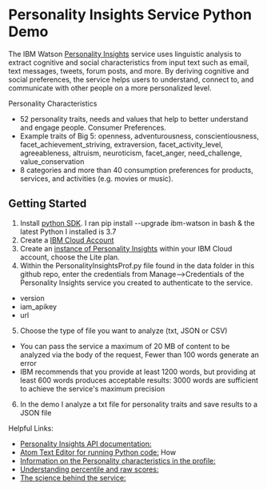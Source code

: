 # Personality Insights Service Python Demo

  The IBM Watson [Personality Insights](https://cloud.ibm.com/docs/services/personality-insights?topic=personality-insights-gettingStarted) service uses linguistic analysis to extract cognitive and social characteristics from input text such as email, text messages, tweets, forum posts, and more. By deriving cognitive and social preferences, the service helps users to understand, connect to, and communicate with other people on a more personalized level.

Personality Characteristics
  - 52 personality traits, needs and values that help to better understand and engage people.
Consumer Preferences. 
  - Example traits of Big 5: openness, adventurousness, conscientiousness, facet_achievement_striving, extraversion, facet_activity_level, agreeableness, altruism, neuroticism, facet_anger, need_challenge, value_conservation
  - 8 categories and more than 40 consumption preferences for products, services, and activities (e.g. movies or music).
  
## Getting Started

1. Install [python SDK](https://github.com/watson-developer-cloud/python-sdk). I ran pip install --upgrade ibm-watson in bash & the latest Python I installed is 3.7
2. Create a [IBM Cloud Account](http://cloud.ibm.com/)
3. Create an [instance of Personality Insights](https://cloud.ibm.com/catalog/services/personality-insights) within your IBM Cloud account, choose the Lite plan.
4. Within the PersonalityInsightsProf.py file found in the data folder in this github repo, enter the credentials from Manage-->Credentials of the Personality Insights service you created to authenticate to the service.
  - version
  - iam_apikey
  - url
5. Choose the type of file you want to analyze (txt, JSON or CSV)
  - You can pass the service a maximum of 20 MB of content to be analyzed via the body of the request, Fewer than 100 words generate an error
  - IBM recommends that you provide at least 1200 words, but providing at least 600 words produces acceptable results:
3000 words are sufficient to achieve the service's maximum precision
6. In the demo I analyze a txt file for personality traits and save results to a JSON file


Helpful Links:
- [Personality Insights API documentation:](https://cloud.ibm.com/apidocs/personality-insights?code=python)
- [Atom Text Editor for running Python code:](https://atom.io/)
How 
- [Information on the Personality characteristics in the profile:](https://cloud.ibm.com/docs/services/personality-insights?topic=personality-insights-models#models)
- [Understanding percentile and raw scores:](https://cloud.ibm.com/docs/services/personality-insights?topic=personality-insights-numeric)
- [The science behind the service:](https://cloud.ibm.com/docs/services/personality-insights?topic=personality-insights-science)
